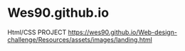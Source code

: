 # Wes90.github.io

Html/CSS PROJECT
https://wes90.github.io/Web-design-challenge/Resources/assets/images/landing.html
